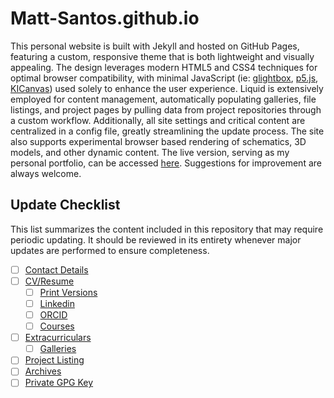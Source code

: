 # Matt-Santos.github.io

This personal website is built with Jekyll and hosted on GitHub Pages, featuring a custom, responsive theme that is both lightweight and visually appealing. The design leverages modern HTML5 and CSS4 techniques for optimal browser compatibility, with minimal JavaScript (ie: [glightbox](https://biati-digital.github.io/glightbox/), [p5.js](https://p5js.org/), [KICanvas](https://github.com/theacodes/kicanvas)) used solely to enhance the user experience. Liquid is extensively employed for content management, automatically populating galleries, file listings, and project pages by pulling data from project repositories through a custom workflow. Additionally, all site settings and critical content are centralized in a config file, greatly streamlining the update process. The site also supports experimental browser based rendering of schematics, 3D models, and other dynamic content. The live version, serving as my personal portfolio, can be accessed [here](https://matt-santos.github.io/index). Suggestions for improvement are always welcome.

## Update Checklist

This list summarizes the content included in this repository that may require periodic updating. It should be reviewed in its entirety whenever major updates are performed to ensure completeness.

- [ ] [Contact Details](https://github.com/Matt-Santos/Matt-Santos.github.io/blob/main/_config.yml)
- [ ] [CV/Resume](https://github.com/Matt-Santos/Matt-Santos.github.io/blob/main/index.html)
	- [ ] [Print Versions](https://github.com/Matt-Santos/LaTeX-Workshop)
	- [ ] [Linkedin](https://www.linkedin.com/in/matthewjsantos)
	- [ ] [ORCID](https://orcid.org/0009-0006-1653-3882)
	- [ ] [Courses](https://github.com/Matt-Santos/Matt-Santos.github.io/blob/main/courses.html)
- [ ] [Extracurriculars](https://github.com/Matt-Santos/Matt-Santos.github.io/blob/main/extracurricular.html)
	- [ ] [Galleries](https://github.com/Matt-Santos/Matt-Santos.github.io/tree/main/assets/images/extracurricular)
- [ ] [Project Listing](https://github.com/Matt-Santos/Matt-Santos.github.io/blob/main/projects.html)
- [ ] [Archives](https://github.com/Matt-Santos/Matt-Santos.github.io/blob/main/archive.html)
- [ ] [Private GPG Key](https://github.com/Matt-Santos/Matt-Santos.github.io/blob/main/assets/files/msantos_public_key.asc)
